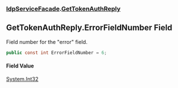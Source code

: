 ### [IdpServiceFacade](../index.md 'IdpServiceFacade').[GetTokenAuthReply](index.md 'IdpServiceFacade\.GetTokenAuthReply')

## GetTokenAuthReply\.ErrorFieldNumber Field

Field number for the "error" field\.

```csharp
public const int ErrorFieldNumber = 6;
```

#### Field Value
[System\.Int32](https://learn.microsoft.com/en-us/dotnet/api/system.int32 'System\.Int32')
